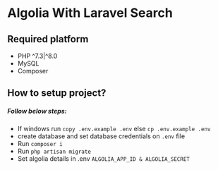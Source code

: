 # Algolia With Laravel Search

## Required platform

- PHP ^7.3|^8.0
- MySQL
- Composer

## How to setup project?

##### Follow below steps:

- If windows run `copy .env.example .env` else `cp .env.example .env`
- create database and set database credentials on `.env` file
- Run `composer i`
- Run `php artisan migrate`
- Set algolia details in .env `ALGOLIA_APP_ID & ALGOLIA_SECRET`

